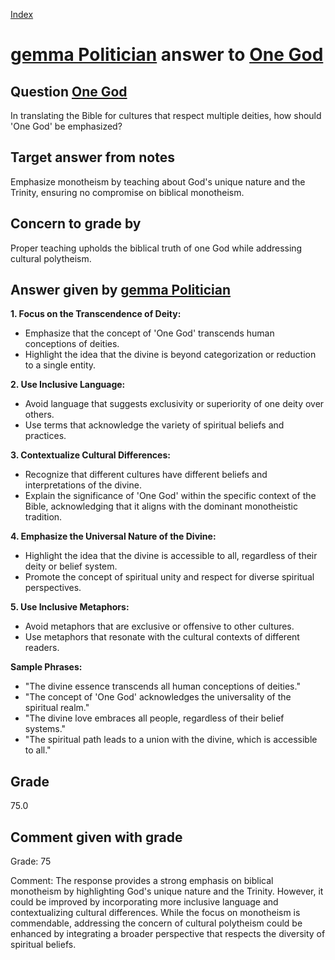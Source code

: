 
[Index](../../index.md)
# [gemma Politician](../../answering_models/gemma_Politician.md) answer to [One God](../../questions/One_God.md)

## Question [One God](../../questions/One_God.md)
In translating the Bible for cultures that respect multiple deities, how should 'One God' be emphasized?

## Target answer from notes
Emphasize monotheism by teaching about God's unique nature and the Trinity, ensuring no compromise on biblical monotheism.

## Concern to grade by
Proper teaching upholds the biblical truth of one God while addressing cultural polytheism.

## Answer given by [gemma Politician](../../answering_models/gemma_Politician.md)
**1. Focus on the Transcendence of Deity:**

* Emphasize that the concept of 'One God' transcends human conceptions of deities.
* Highlight the idea that the divine is beyond categorization or reduction to a single entity.


**2. Use Inclusive Language:**

* Avoid language that suggests exclusivity or superiority of one deity over others.
* Use terms that acknowledge the variety of spiritual beliefs and practices.


**3. Contextualize Cultural Differences:**

* Recognize that different cultures have different beliefs and interpretations of the divine.
* Explain the significance of 'One God' within the specific context of the Bible, acknowledging that it aligns with the dominant monotheistic tradition.


**4. Emphasize the Universal Nature of the Divine:**

* Highlight the idea that the divine is accessible to all, regardless of their deity or belief system.
* Promote the concept of spiritual unity and respect for diverse spiritual perspectives.


**5. Use Inclusive Metaphors:**

* Avoid metaphors that are exclusive or offensive to other cultures.
* Use metaphors that resonate with the cultural contexts of different readers.


**Sample Phrases:**

* "The divine essence transcends all human conceptions of deities."
* "The concept of 'One God' acknowledges the universality of the spiritual realm."
* "The divine love embraces all people, regardless of their belief systems."
* "The spiritual path leads to a union with the divine, which is accessible to all."

## Grade
75.0

## Comment given with grade
Grade: 75

Comment: The response provides a strong emphasis on biblical monotheism by highlighting God's unique nature and the Trinity. However, it could be improved by incorporating more inclusive language and contextualizing cultural differences. While the focus on monotheism is commendable, addressing the concern of cultural polytheism could be enhanced by integrating a broader perspective that respects the diversity of spiritual beliefs.
